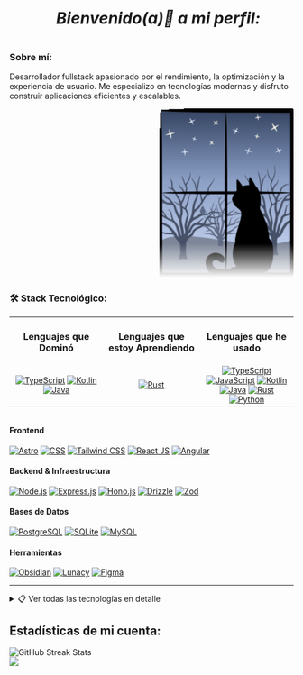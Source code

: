 <ul align="center">
  <h1><strong><em>Bienvenido(a)👋 a mi perfil: </em></strong></h1>
</ul>

<div style="display: flex; align-items: flex-start; gap: 20px; flex-wrap: wrap;">
  <div style="flex: 1; min-width: 300px;">

### Sobre mí:

Desarrollador fullstack apasionado por el rendimiento, la optimización y la experiencia de usuario. 
Me especializo en tecnologías modernas y disfruto construir aplicaciones eficientes y escalables.

<div style="flex-shrink: 0;" align="right">
    <img width="" height="300" src="./cat-1423_256.gif" style="mask-image: linear-gradient(black 80%, transparent);">
  </div>

### 🛠️ Stack Tecnológico:

  <table>
      <tr>
        <td align="center" width="33%"><h3>Lenguajes que Dominó</h3></td>
        <td align="center" width="34%"><h3>Lenguajes que estoy Aprendiendo</h3></td>
        <td align="center" width="33%"><h3>Lenguajes que he usado</h3></td>
      </tr>
      <tr>
        <td align="center">
          <a href="https://www.typescriptlang.org/" target="_blank" title="TypeScript">
            <img src="https://skillicons.dev/icons?i=ts" alt="TypeScript" /></a>
          <a href="https://kotlinlang.org/" target="_blank" title="Kotlin">
            <img src="https://skillicons.dev/icons?i=kotlin" alt="Kotlin" /></a>
          <a href="https://www.java.com/es/" target="_blank" title="Java">
            <img src="https://skillicons.dev/icons?i=java" alt="Java" /></a>
        </td>
        <td align="center">
          <a href="https://rust-lang.org/" target="_blank" title="Rust">
            <img src="https://skillicons.dev/icons?i=rust" alt="Rust" /></a>
        </td>
        <td align="center">
          <a href="https://www.typescriptlang.org/" target="_blank" title="TypeScript">
            <img src="https://skillicons.dev/icons?i=ts" alt="TypeScript" /></a>
          <a href="https://developer.mozilla.org/es/docs/Learn_web_development/Core/Scripting/What_is_JavaScript" target="_blank" title="JavaScript">
            <img src="https://skillicons.dev/icons?i=js" alt="JavaScript" /></a>
          <a href="https://kotlinlang.org/" target="_blank" title="Kotlin">
            <img src="https://skillicons.dev/icons?i=kotlin" alt="Kotlin" /></a>
          <a href="https://www.java.com/es/" target="_blank" title="Java">
            <img src="https://skillicons.dev/icons?i=java" alt="Java" /></a>
          <a href="https://rust-lang.org/" target="_blank" title="Rust">
            <img src="https://skillicons.dev/icons?i=rust" alt="Rust" /></a>
          <a href="https://www.python.org/" target="_blank" title="Python">
            <img src="https://skillicons.dev/icons?i=python" alt="Python" /></a>
        </td>
      </tr>
    </table>
  </div>

</div>

#### Frontend

[![Astro][astro-badge]][astro-url]
[![CSS][css-badge]][css-url]
[![Tailwind CSS][tailwind-badge]][tailwind-url]
[![React JS][react-badge]][react-url]
[![Angular][angular-badge]][angular-url]

#### Backend & Infraestructura

[![Node.js][node-badge]][node-url]
[![Express.js][express-badge]][express-url]
[![Hono.js][hono-badge]][hono-url]
[![Drizzle][drizzle-badge]][drizzle-url]
[![Zod][zod-badge]][zod-url]

#### Bases de Datos

<div align="left">
  <a href="https://www.postgresql.org/" target="_blank">
    <img src="https://skillicons.dev/icons?i=postgres" alt="PostgreSQL" /></a>
  <a href="https://www.sqlite.org/" target="_blank">
    <img src="https://skillicons.dev/icons?i=sqlite" alt="SQLite" /></a>
  <a href="https://www.mysql.com/" target="_blank">
    <img src="https://skillicons.dev/icons?i=mysql" alt="MySQL" /></a>
</div>

#### Herramientas

[![Obsidian][obsidian-badge]][obsidian-url]
[![Lunacy][lunacy-badge]][lunacy-url]
[![Figma][figma-badge]][figma-url]

---

<details>
<summary>📋 Ver todas las tecnologías en detalle</summary>
<br/>

#### Lenguajes

[![Typescript][typescript-badge]][typescript-url]

#### Frontend & Diseño

[![Astro][astro-badge]][astro-url]
[![CSS][css-badge]][css-url]
[![Tailwind CSS][tailwind-badge]][tailwind-url]
[![React JS][react-badge]][react-url]
[![Angular][angular-badge]][angular-url]

#### Bases de Datos

[![PostgresSQL][postgres-badge]][postgres-url]
[![SQLite][SQLite-badge]][SQLite-url]
[![MySQL][mysql-badge]][mysql-url]

#### Herramientas

[![Obsidian][obsidian-badge]][obsidian-url]
[![Lunacy][lunacy-badge]][lunacy-url]
[![Figma][figma-badge]][figma-url]

</details>

<h2 style="text-align:left">Estadísticas de mi cuenta:</h2>

<section style="text-align:left">
<img src="https://nirzak-streak-stats.vercel.app/?user=Alex-MRdevV&&card_width=470&theme=aura&locale=es&Type=compact" alt="GitHub Streak Stats"/>
</section>
<section>
<img src="https://github-readme-stats.vercel.app/api/top-langs/?username=Alex-MRdevV&layout=compact&langs_count=8&theme=radical" />
<section>

[Badges junto a las URLS para cualquier tipo de base de datos intercambiables.]: #
[postgres-url]: https://www.postgresql.org/
[postgres-badge]: https://img.shields.io/badge/postgres-%23316192.svg?style=for-the-badge&logo=postgresql&logoColor=white
[SQLite-url]: https://www.sqlite.org/
[SQLite-badge]: https://img.shields.io/badge/sqlite-%2307405e.svg?style=for-the-badge&logo=sqlite&logoColor=white
[mysql-url]: https://www.mysql.com/
[mysql-badge]: https://img.shields.io/badge/mysql-%3373f.svg?style=for-the-badge&logo=mysql&logoColor=black
[Badges junto a las URLS para cualquier tipo de herramientas y tecnologías intercambiables.]: #
[typescript-url]: https://www.typescriptlang.org/
[typescript-badge]: https://img.shields.io/badge/Typescript-007ACC?style=for-the-badge&logo=typescript&logoColor=white&color=352899
[zod-url]: https://zod.dev/
[zod-badge]: https://img.shields.io/badge/zod-F2957d?style=for-the-badge&logo=zod&logoColor=blue
[obsidian-url]: https://obsidian.md/
[obsidian-badge]: https://img.shields.io/badge/Obsidian-%23403d77.svg?style=for-the-badge&logo=obsidian&logoColor=8b12d5
[Badges junto a las URLS para el frontend y diseño.]: #
[astro-url]: https://astro.build/
[astro-badge]: https://img.shields.io/badge/Astro-fff?style=for-the-badge&logo=astro&logoColor=bd303a&color=352563
[tailwind-url]: https://tailwindcss.com/
[tailwind-badge]: https://img.shields.io/badge/Tailwind-ffffff?style=for-the-badge&logo=tailwindcss&logoColor=38bdf8
[css-url]: https:
[css-badge]: https://img.shields.io/badge/css-black?style=for-the-badge&logo=css3&logoColor=white&color=233e81
[react-url]: https://es.react.dev/
[react-badge]: https://shields.io/badge/react-white?style=for-the-badge&logo=react&logoColor=white&color=352563
[angular-url]: https://angular.io/
[angular-badge]: https://img.shields.io/badge/Angular-A232FC?style=for-the-badge&logo=angular&logoColor=EA193D
[lunacy-url]: https://iconos8.es/lunacy
[lunacy-badge]: https://shields.io/badge/Lunacy-179DE9?style=for-the-badge&logo=lunacy&logoColor=white&color=2cc0e4
[figma-url]: https://figma.com/
[figma-badge]: https://img.shields.io/badge/figma-%23F24E1E.svg?style=for-the-badge&logo=figma&logoColor=white
[Badges junto a las URLS para el backend y todo lo no visto por el user final.]: #
[node-url]: https://nodejs.org/en
[node-badge]: https://img.shields.io/badge/node.js-6DA55F?style=for-the-badge&logo=node.js&logoColor=white
[express-url]: https://expressjs.com/
[express-badge]: https://img.shields.io/badge/express.js-%23404d59.svg?style=for-the-badge&logo=express&logoColor=%2361DAFB
[hono-url]: https://honojs.dev/
[hono-badge]: https://img.shields.io/badge/honojs-F2959d?style=for-the-badge&logo=hono&logoColor=red
[drizzle-url]: https://orm.drizzle.team/docs/overview
[drizzle-badge]: https://img.shields.io/badge/drizzle-%23403d77.svg?style=for-the-badge&logo=drizzle&logoColor=green
